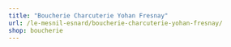 ```yaml
---
title: "Boucherie Charcuterie Yohan Fresnay"
url: /le-mesnil-esnard/boucherie-charcuterie-yohan-fresnay/
shop: boucherie
---
```

